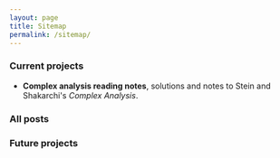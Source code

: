 ```yaml
---
layout: page
title: Sitemap
permalink: /sitemap/
---
```


### Current projects

- **Complex analysis reading notes**, solutions and notes to Stein and Shakarchi's *Complex Analysis*.

### All posts

### Future projects
